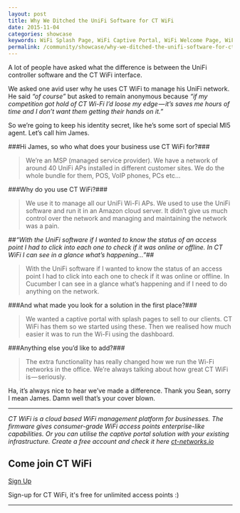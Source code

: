 ```yaml
---
layout: post
title: Why We Ditched the UniFi Software for CT WiFi
date: 2015-11-04
categories: showcase
keywords: WiFi Splash Page, WiFi Captive Portal, WiFi Welcome Page, WiFi Splash page html5, WiFi splash page example, wifi splash page template
permalink: /community/showcase/why-we-ditched-the-unifi-software-for-ct-wifi
---
```


A lot of people have asked what the difference is between the UniFi controller software and the CT WiFi interface.

We asked one avid user why he uses CT WiFi to manage his UniFi network. He said *“of course”* but asked to remain anonymous because *“if my competition got hold of CT Wi-Fi I’d loose my edge — it’s saves me hours of time and I don’t want them getting their hands on it.”*

So we’re going to keep his identity secret, like he’s some sort of special MI5 agent. Let’s call him James.

###Hi James, so who what does your business use CT WiFi for?###
>We’re an MSP (managed service provider). We have a network of around 40 UniFi APs installed in different customer sites. We do the whole bundle for them, POS, VoIP phones, PCs etc...

###Why do you use CT WiFi?###
> We use it to manage all our UniFi Wi-Fi APs. We used to use the UniFi software and run it in an Amazon cloud server. It didn’t give us much control over the network and managing and maintaining the network was a pain.

##_“With the UniFi software if I wanted to know the status of an access point I had to click into each one to check if it was online or offline. In CT WiFi I can see in a glance what’s happening…”_##

>With the UniFi software if I wanted to know the status of an access point I had to click into each one to check if it was online or offline. In Cucumber I can see in a glance what’s happening and if I need to do anything on the network.

###And what made you look for a solution in the first place?###
>We wanted a captive portal with splash pages to sell to our clients. CT WiFi has them so we started using these. Then we realised how much easier it was to run the Wi-Fi using the dashboard.

###Anything else you’d like to add?###
>The extra functionality has really changed how we run the Wi-Fi networks in the office. We’re always talking about how great CT WiFi is — seriously.

Ha, it’s always nice to hear we’ve made a difference. Thank you Sean, sorry I mean James. Damn well that’s your cover blown.

<hr>

*CT WiFi is a cloud based WiFi management platform for businesses. The firmware gives consumer-grade WiFi access points enterprise-like capabilities. Or you can utilise the captive portal solution with your existing infrastructure. Create a free account and check it here <a href="https://ct-networks.io">ct-networks.io</a>*


<div class="mdl-typography--text-center">

<h2>Come join CT WiFi</h2>

<a href="https://my.ctapp.io/#/create" class="button success dst">Sign Up</a><br>

<p>Sign-up for CT WiFi, it's free for unlimited access points :)</p>

<hr>

</div>

